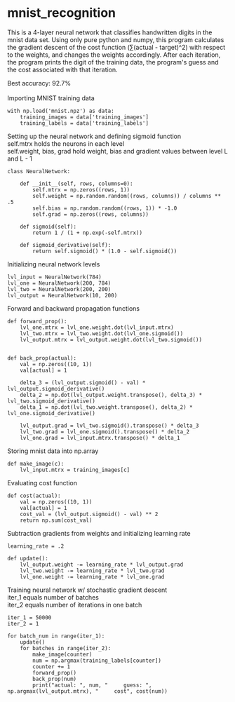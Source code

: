 # mnist_recognition

This is a 4-layer neural network that classifies handwritten digits in the mnist data set.
Using only pure python and numpy, this program calculates the gradient descent of the cost function 
(∑(actual - target)^2) with respect to the weights, and changes the weights accordingly.
After each iteration, the program prints the digit of the training data, the program's guess 
and the cost associated with that iteration.

Best accuracy: 92.7%
<br />
<br />
Importing MNIST training data

```
with np.load('mnist.npz') as data:
    training_images = data['training_images']
    training_labels = data['training_labels']
```

Setting up the neural network and defining sigmoid function <br />
self.mtrx holds the neurons in each level <br />
self.weight, bias, grad hold weight, bias and gradient values between level L and L - 1


```
class NeuralNetwork:

    def __init__(self, rows, columns=0):
        self.mtrx = np.zeros((rows, 1))
        self.weight = np.random.random((rows, columns)) / columns ** .5
        self.bias = np.random.random((rows, 1)) * -1.0
        self.grad = np.zeros((rows, columns))

    def sigmoid(self):
        return 1 / (1 + np.exp(-self.mtrx))

    def sigmoid_derivative(self):
        return self.sigmoid() * (1.0 - self.sigmoid())
```

Initializing neural network levels

```
lvl_input = NeuralNetwork(784)
lvl_one = NeuralNetwork(200, 784)
lvl_two = NeuralNetwork(200, 200)
lvl_output = NeuralNetwork(10, 200)
```

Forward and backward propagation functions

```
def forward_prop():
    lvl_one.mtrx = lvl_one.weight.dot(lvl_input.mtrx)
    lvl_two.mtrx = lvl_two.weight.dot(lvl_one.sigmoid())
    lvl_output.mtrx = lvl_output.weight.dot(lvl_two.sigmoid())


def back_prop(actual):
    val = np.zeros((10, 1))
    val[actual] = 1

    delta_3 = (lvl_output.sigmoid() - val) * lvl_output.sigmoid_derivative()
    delta_2 = np.dot(lvl_output.weight.transpose(), delta_3) * lvl_two.sigmoid_derivative()
    delta_1 = np.dot(lvl_two.weight.transpose(), delta_2) * lvl_one.sigmoid_derivative()

    lvl_output.grad = lvl_two.sigmoid().transpose() * delta_3
    lvl_two.grad = lvl_one.sigmoid().transpose() * delta_2
    lvl_one.grad = lvl_input.mtrx.transpose() * delta_1
```

Storing mnist data into np.array

```
def make_image(c): 
    lvl_input.mtrx = training_images[c]
```

Evaluating cost function

```
def cost(actual):
    val = np.zeros((10, 1))
    val[actual] = 1
    cost_val = (lvl_output.sigmoid() - val) ** 2
    return np.sum(cost_val)
```

Subtraction gradients from weights and initializing learning rate

```
learning_rate = .2

def update():
    lvl_output.weight -= learning_rate * lvl_output.grad
    lvl_two.weight -= learning_rate * lvl_two.grad
    lvl_one.weight -= learning_rate * lvl_one.grad
```

Training neural network w/ stochastic gradient descent <br />
iter_1 equals number of batches <br />
iter_2 equals number of iterations in one batch

```
iter_1 = 50000
iter_2 = 1

for batch_num in range(iter_1):
    update()
    for batches in range(iter_2):
        make_image(counter)
        num = np.argmax(training_labels[counter])
        counter += 1
        forward_prop()
        back_prop(num)
        print("actual: ", num, "     guess: ", np.argmax(lvl_output.mtrx), "     cost", cost(num))
```
